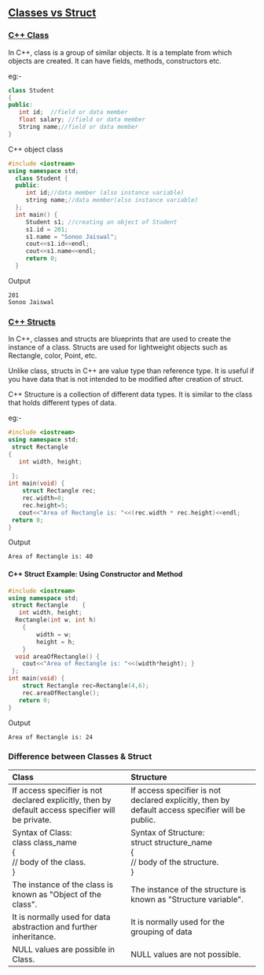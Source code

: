 ## <u>Classes vs Struct</u>

### <u>C++ Class</u>

In C++, class is a group of similar objects. It is a template from which objects are created. It can have fields, methods, constructors etc.

eg:-
```c++
class Student    
{    
public:  
   int id;  //field or data member     
   float salary; //field or data member  
   String name;//field or data member    
}
 ```

 C++ object class

 ```c++
#include <iostream>  
using namespace std;  
   class Student {  
   public:  
      int id;//data member (also instance variable)      
      string name;//data member(also instance variable)      
   };  
   int main() {  
      Student s1; //creating an object of Student   
      s1.id = 201;    
      s1.name = "Sonoo Jaiswal";   
      cout<<s1.id<<endl;  
      cout<<s1.name<<endl;  
      return 0;  
   } 
```

Output

```
201
Sonoo Jaiswal
```

### <u>C++ Structs</u>

In C++, classes and structs are blueprints that are used to create the instance of a class. Structs are used for lightweight objects such as Rectangle, color, Point, etc.

Unlike class, structs in C++ are value type than reference type. It is useful if you have data that is not intended to be modified after creation of struct.

C++ Structure is a collection of different data types. It is similar to the class that holds different types of data.

eg:-

```C++
#include <iostream>    
using namespace std;    
 struct Rectangle      
{      
   int width, height;      
      
 };      
int main(void) {    
    struct Rectangle rec;    
    rec.width=8;    
    rec.height=5;    
   cout<<"Area of Rectangle is: "<<(rec.width * rec.height)<<endl;    
 return 0;    
} 
```
Output

```
Area of Rectangle is: 40
```

#### C++ Struct Example: Using Constructor and Method

```c++
#include <iostream>    
using namespace std;    
 struct Rectangle    {      
   int width, height;      
  Rectangle(int w, int h)      
    {      
        width = w;      
        height = h;      
    }      
  void areaOfRectangle() {       
    cout<<"Area of Rectangle is: "<<(width*height); }      
 };      
int main(void) {    
    struct Rectangle rec=Rectangle(4,6);    
    rec.areaOfRectangle();    
   return 0;    
}
```

Output

```
Area of Rectangle is: 24
```

### Difference between Classes & Struct

|Class |Structure |
|:--- |:--- |
|If access specifier is not declared explicitly, then by default access specifier will be private.|If access specifier is not declared explicitly, then by default access specifier will be public.|
|Syntax of Class:<br>class class_name<br>{<br>// body of the class.<br>}|Syntax of Structure:<br>struct structure_name<br>{<br>// body of the structure.<br>}|
|The instance of the class is known as "Object of the class".|The instance of the structure is known as "Structure variable".|
|It is normally used for data abstraction and further inheritance.|It is normally used for the grouping of data|
|NULL values are possible in Class.|NULL values are not possible.|
